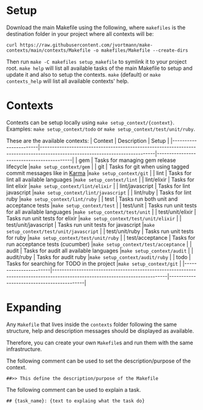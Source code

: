 # Setup

Download the main Makefile using the following, where `makefiles` is the destination folder in your project where
all contexts will be:
```
curl https://raw.githubusercontent.com/jvortmann/make-contexts/main/contexts/Makefile -o makefiles/Makefile --create-dirs
```

Then run `make -C makefiles setup_makefile` to symlink it to your project root.
`make help` will list all available tasks of the main Makefile to setup and update it and also to setup the contexts.
`make` (default) or `make contexts_help` will list all available contexts' help.

# Contexts

Contexts can be setup locally using `make setup_context/{context}`.
Examples: `make setup_context/todo` or `make setup_context/test/unit/ruby`.

These are the available contexts:
| Context               | Description                                                                                                                 | Setup                                     |
|-----------------------|-----------------------------------------------------------------------------------------------------------------------------|-------------------------------------------|
| gem					          | Tasks for managing gem release lifecycle                                                                                    |`make setup_context/gem`                   |
| git					          | Tasks for git when using tagged commit messages like in [Karma](http://karma-runner.github.io/0.10/dev/git-commit-msg.html) |`make setup_context/git`                   |
| lint					        | Tasks for lint all available languages                                                                                      |`make setup_context/lint`                  |
| lint/elixir					  | Tasks for lint elixir                                                                                                       |`make setup_context/lint/elixir`           |
| lint/javascript				| Tasks for lint javascript                                                                                                   |`make setup_context/lint/javascript`       |
| lint/ruby					    | Tasks for lint ruby                                                                                                         |`make setup_context/lint/ruby`             |
| test					        | Tasks run both unit and acceptance tests                                                                                    |`make setup_context/test`                  |
| test/unit					    | Tasks run unit tests for all available languages                                                                            |`make setup_context/test/unit`             |
| test/unit/elixir			| Tasks run unit tests for elixir                                                                                             |`make setup_context/test/unit/elixir`      |
| test/unit/javascript	| Tasks run unit tests for javascript                                                                                         |`make setup_context/test/unit/javascript`  |
| test/unit/ruby				| Tasks run unit tests for ruby                                                                                               |`make setup_context/test/unit/ruby`        |
| test/acceptance				| Tasks for run acceptance tests (cucumber)                                                                                   |`make setup_context/test/acceptance`       |
| audit					        | Tasks for audit all available languages                                                                                     |`make setup_context/audit`                 |
| audit/ruby					  | Tasks for audit ruby                                                                                                        |`make setup_context/audit/ruby`            |
| todo					        | Tasks for searching for TODO in the project                                                                                 |`make setup_context/git`                   |
|-----------------------|-----------------------------------------------------------------------------------------------------------------------------|-------------------------------------------|

# Expanding

Any `Makefile` that lives inside the `contexts` folder following the same structure, help and description messages should
be displayed as available.

Therefore, you can create your own `Makefile`s and run them with the same infrastructure.

The following comment can be used to set the description/purpose of the context.
```
##>> This define the description/purpose of the Makefile
```

The following comment can be used to explain a task.
```
## {task_name}: {text to explaing what the task do}
```
